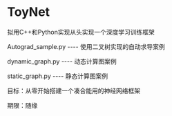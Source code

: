 # ToyNet

拟用C++和Python实现从头实现一个深度学习训练框架

Autograd_sample.py ---- 使用二叉树实现的自动求导案例 

dynamic_graph.py ---- 动态计算图案例 

static_graph.py ---- 静态计算图案例 


目标：从零开始搭建一个凑合能用的神经网络框架

期限：随缘